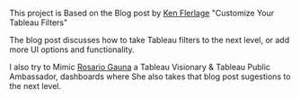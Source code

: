 This  project is Based on the Blog post by [Ken Flerlage](https://www.flerlagetwins.com/2023/08/custom-filters.html) "Customize Your Tableau Filters"

The blog post discusses how to take Tableau filters to the next level, or add more UI options and functionality.

I also try to Mimic [Rosario Gauna](https://rosariogaunag.wordpress.com/2023/12/12/part-1-hierarchical-selection-menus-ux-ui/) a Tableau Visionary & Tableau Public Ambassador, dashboards where She also takes that blog post sugestions to the next level.
